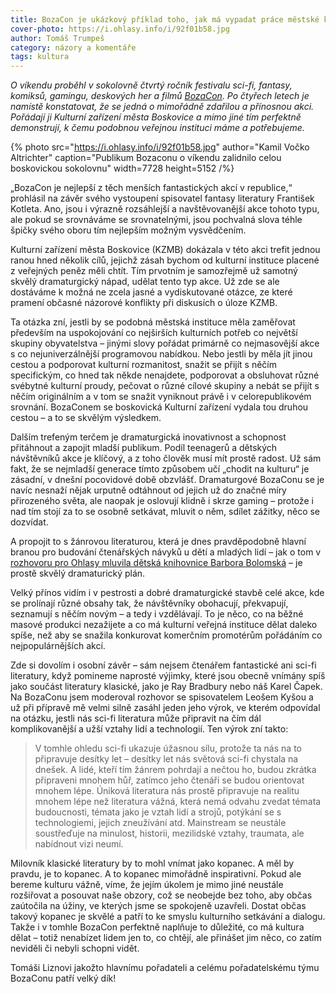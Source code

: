 ```yaml
---
title: BozaCon je ukázkový příklad toho, jak má vypadat práce městské kulturní instituce
cover-photo: https://i.ohlasy.info/i/92f01b58.jpg
author: Tomáš Trumpeš
category: názory a komentáře
tags: kultura
---
```


*O víkendu proběhl v sokolovně čtvrtý ročník festivalu sci-fi, fantasy, komiksů, gamingu, deskových her a filmů [BozaCon](https://www.bozacon.cz). Po čtyřech letech je namístě konstatovat, že se jedná o mimořádně zdařilou a přínosnou akci. Pořádají ji Kulturní zařízení města Boskovice a mimo jiné tím perfektně demonstrují, k čemu podobnou veřejnou instituci máme a potřebujeme.*

{% photo src="https://i.ohlasy.info/i/92f01b58.jpg" author="Kamil Vočko Altrichter" caption="Publikum Bozaconu o víkendu zalidnilo celou boskovickou sokolovnu" width=7728 height=5152 /%}

„BozaCon je nejlepší z těch menších fantastických akcí v republice,“ prohlásil na závěr svého vystoupení spisovatel fantasy literatury František Kotleta. Ano, jsou i výrazně rozsáhlejší a navštěvovanější akce tohoto typu, ale pokud se srovnáváme se srovnatelnými, jsou pochvalná slova téhle špičky svého oboru tím nejlepším možným vysvědčením.

Kulturní zařízení města Boskovice (KZMB) dokázala v této akci trefit jednou ranou hned několik cílů, jejichž zásah bychom od kulturní instituce placené z veřejných peněz měli chtít. Tím prvotním je samozřejmě už samotný skvělý dramaturgický nápad, udělat tento typ akce. Už zde se ale dostáváme k možná ne zcela jasné a vydiskutované otázce, ze které pramení občasné názorové konflikty při diskusích o úloze KZMB.

Ta otázka zní, jestli by se podobná městská instituce měla zaměřovat především na uspokojování co nejširších kulturních potřeb co největší skupiny obyvatelstva – jinými slovy pořádat primárně co nejmasovější akce s co nejuniverzálnější programovou nabídkou. Nebo jestli by měla jít jinou cestou a podporovat kulturní rozmanitost, snažit se přijít s něčím specifickým, co hned tak někde nenajdete, podporovat a obsluhovat různé svébytné kulturní proudy, pečovat o různé cílové skupiny a nebát se přijít s něčím originálním a v tom se snažit vyniknout právě i v celorepublikovém srovnání. BozaConem se boskovická Kulturní zařízení vydala tou druhou cestou – a to se skvělým výsledkem.  

Dalším trefeným terčem je dramaturgická inovativnost a schopnost přitáhnout a zapojit mladší publikum. Podíl teenagerů a dětských návštěvníků akce je klíčový, a z toho člověk musí mít prostě radost. Už sám fakt, že se nejmladší generace tímto způsobem učí „chodit na kulturu“ je zásadní, v dnešní pocovidové době obzvlášť. Dramaturgové BozaConu se je navíc nesnaží nějak urputně odtáhnout od jejich už do značné míry přirozeného světa, ale naopak je oslovují klidně i skrze gaming – protože i nad tím stojí za to se osobně setkávat, mluvit o něm, sdílet zážitky, něco se dozvídat. 

A propojit to s žánrovou literaturou, která je dnes pravděpodobně hlavní branou pro budování čtenářských návyků u dětí a mladých lidí – jak o tom v [rozhovoru pro Ohlasy mluvila dětská knihovnice Barbora Bolomská](https://ohlasy.info/clanky/2022/12/rozhovor-bolomska.html) – je prostě skvělý dramaturický plán.

Velký přínos vidím i v pestrosti a dobré dramaturgické stavbě celé akce, kde se prolínají různé obsahy tak, že návštěvníky obohacují, překvapují, seznamují s něčím novým – a tedy i vzdělávají. To je něco, co na běžné masové produkci nezažijete a co má kulturní veřejná instituce dělat daleko spíše, než aby se snažila konkurovat komerčním promotérům pořádáním co nejpopulárnějších akcí.

Zde si dovolím i osobní závěr – sám nejsem čtenářem fantastické ani sci-fi literatury, když pomineme naprosté výjimky, které jsou obecně vnímány spíš jako součást literatury klasické, jako je Ray Bradbury nebo náš Karel Čapek. Na BozaConu jsem moderoval rozhovor se spisovatelem Leošem Kyšou a už při přípravě mě velmi silně zasáhl jeden jeho výrok, ve kterém odpovídal na otázku, jestli nás sci-fi literatura může připravit na čím dál komplikovanější a užší vztahy lidí a technologií. Ten výrok zní takto: 

> V tomhle ohledu sci-fi ukazuje úžasnou sílu, protože ta nás na to připravuje desítky let – desítky let nás světová sci-fi chystala na dnešek. A lidé, kteří tím žánrem pohrdají a nečtou ho, budou zkrátka připraveni mnohem hůř, zatímco jeho čtenáři se budou orientovat mnohem lépe. Úniková literatura nás prostě připravuje na realitu mnohem lépe než literatura vážná, která nemá odvahu zvedat témata budoucnosti, témata jako je vztah lidí a strojů, potýkání se s technologiemi, jejich zneužívání atd. Mainstream se neustále soustřeďuje na minulost, historii, mezilidské vztahy, traumata, ale nabídnout vizi neumí.

Milovník klasické literatury by to mohl vnímat jako kopanec. A měl by pravdu, je to kopanec. A to kopanec mimořádně inspirativní. Pokud ale bereme kulturu vážně, víme, že jejím úkolem je mimo jiné neustále rozšiřovat a posouvat naše obzory, což se neobejde bez toho, aby občas zaútočila na úžiny, ve kterých jsme se spokojeně uzavřeli. Dostat občas takový kopanec je skvělé a patří to ke smyslu kulturního setkávání a dialogu. Takže i v tomhle BozaCon perfektně naplňuje to důležité, co má kultura dělat – totiž nenabízet lidem jen to, co chtějí, ale přinášet jim něco, co zatím neviděli či nebyli schopni vidět.

Tomáši Liznovi jakožto hlavnímu pořadateli a celému pořadatelskému týmu BozaConu patří velký dík\!